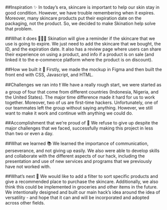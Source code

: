 ##Inspiration ✨
In today’s era, skincare is important to help our skin stay in good condition. However, we have trouble remembering when it expires. Moreover, many skincare products put their expiration date on the packaging, not the product. So, we decided to make Skination help solve that problem.

##What it does 👩🏻‍💻
Skination will give a reminder if the skincare that we use is going to expire. We just need to add the skincare that we bought, the ID, and the expiration date. It also has a review page where users can share their experience on using a product, and info if a product is on sale (and linked it to the e-commerce platform where the product is on discount).

##How we built it 🔧
Firstly, we made the mockup in Figma and then built the front end with CSS, Javascript, and HTML. 

##Challenges we ran into ❗️
We have a really rough start, we were started as a group of four that come from different countries (Indonesia, Nigeria, and the United States). The major time difference made it hard for us to work together. Moreover, two of us are first-time hackers. Unfortunately, one of our teammates left the group without saying anything. However, we still want to make it work and continue with anything we could do. 

##Accomplishment that we’re proud of 🏅
We refuse to give up despite the major challenges that we faced, successfully making this project in less than two or even a day. 

##What we learned 📚
We learned the importance of communication, perseverance, and not giving up easily. We also were able to develop skills and collaborate with the different aspects of our hack, including the presentation and use of new services and programs that we previously have not worked with. 

##What’s next 🔮
We would like to add a filter to sort specific products and give a recommended place to purchase the skincare. Additionally, we also think this could be implemented in groceries and other items in the future. We intentionally designed and built our main hack’s idea around the idea of versatility - and hope that it can and will be incorporated and adopted across other fields. 
